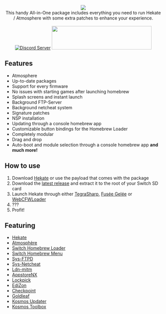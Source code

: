 <p align="center">
<a href="https://github.com/AtlasNX/Kosmos/releases">
<img src="https://user-images.githubusercontent.com/25822956/52866161-64c6e300-313e-11e9-9e3a-87636ed67467.png"></a>
<br> 
This handy All-in-One package includes everything you need to run Hekate / Atmosphere with some extra patches to enhance your experience.
<br>
<br>
<a href="https://discord.gg/qbRAuy7"><img src="https://discordapp.com/api/guilds/477891535174631424/embed.png?style=banner2" alt="Discord Server" /></a>
<a href="https://www.patreon.com/atlasnx"><img src="https://c5.patreon.com/external/logo/become_a_patron_button@2x.png" height="75" width="320"></a>
</p>

## Features
* Atmosphere
* Up-to-date packages
* Support for every firmware
* No issues with starting games after launching homebrew
* Splash screens and instant launch
* Background FTP-Server
* Background netcheat system
* Signature patches
* NSP installation
* Updating through a console homebrew app
* Customizable button bindings for the Homebrew Loader
* Completely modular
* Drag and drop
* Auto-boot and module selection through a console homebrew app
**and much more!**


## How to use
1. Download [Hekate](https://github.com/CTCaer/hekate/releases) or use the payload that comes with the package
2. Download the [latest release](https://github.com/AtlasNX/Kosmos/releases) and extract it to the root of your Switch SD card
3. Launch Hekate through either [TegraSharp](https://github.com/simontime/TegraSharp/releases), [Fusée Gelée](https://github.com/reswitched/fusee-launcher) or [WebCFWLoader](https://elijahzawesome.github.io/web-cfw-loader/)
4. ???
5. Profit!

## Featuring
* [Hekate](https://github.com/CTCaer/hekate)
* [Atmosphère](https://github.com/Atmosphere-NX/Atmosphere)
* [Switch Homebrew Loader](https://github.com/switchbrew/nx-hbloader)
* [Switch Homebrew Menu](https://github.com/switchbrew/nx-hbmenu)
* [Sys-FTPD](https://github.com/jakibaki/sys-ftpd)
* [Sys-Netcheat](https://github.com/jakibaki/sys-netcheat)
* [Ldn-mitm](https://github.com/spacemeowx2/ldn_mitm)
* [AppstoreNX](https://github.com/vgmoose/appstorenx)
* [Lockpick](https://github.com/shchmue/Lockpick)
* [EdiZon](https://github.com/thomasnet-mc/EdiZon)
* [Checkpoint](https://github.com/BernardoGiordano/Checkpoint)
* [Goldleaf](https://github.com/XorTroll/Goldleaf)
* [Kosmos Updater](https://github.com/StevenMattera/SDFilesUpdater)
* [Kosmos Toolbox](https://github.com/AtlasNX/CFW-Settings)
